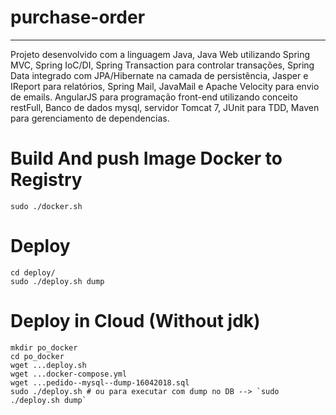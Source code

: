 # purchase-order
----------------------------
Projeto desenvolvido com a linguagem Java, 
Java Web utilizando Spring MVC, 
Spring IoC/DI, Spring Transaction para controlar transações, 
Spring Data integrado com JPA/Hibernate na camada de persistência, 
Jasper e IReport para relatórios, Spring Mail, JavaMail e Apache Velocity para envio de emails.
AngularJS para programação front-end utilizando conceito restFull,
Banco de dados mysql, servidor Tomcat 7, JUnit para TDD, Maven para gerenciamento de dependencias.

# Build And push Image Docker to Registry
```
sudo ./docker.sh
```

# Deploy
```
cd deploy/
sudo ./deploy.sh dump
```

# Deploy in Cloud (Without jdk)
```
mkdir po_docker
cd po_docker
wget ...deploy.sh
wget ...docker-compose.yml
wget ...pedido--mysql--dump-16042018.sql
sudo ./deploy.sh # ou para executar com dump no DB --> `sudo ./deploy.sh dump`
```